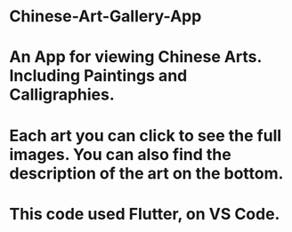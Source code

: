 # Chinese-Art-Gallery-App

# An App for viewing Chinese Arts. Including Paintings and Calligraphies.
# Each art you can click to see the full images. You can also find the description of the art on the bottom.
# This code used Flutter, on VS Code.
